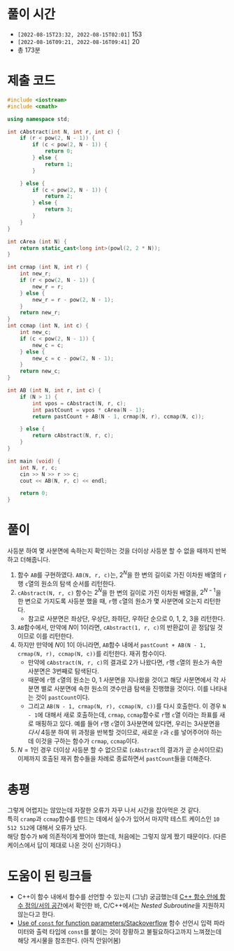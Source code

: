 # 풀이 시간 

- `[2022-08-15T23:32, 2022-08-15T02:01]` 153
- `[2022-08-16T09:21, 2022-08-16T09:41]` 20
- 총 173분

# 제출 코드

```cpp
#include <iostream>
#include <cmath>

using namespace std;

int cAbstract(int N, int r, int c) {
    if (r < pow(2, N - 1)) {
        if (c < pow(2, N - 1)) {
            return 0;
        } else {
            return 1;
        }

    } else {
        if (c < pow(2, N - 1)) {
            return 2;
        } else {
            return 3;
        }
    }
}

int cArea (int N) {
    return static_cast<long int>(powl(2, 2 * N));
}

int crmap (int N, int r) {
    int new_r;
    if (r < pow(2, N - 1)) {
        new_r = r;
    } else {
        new_r = r - pow(2, N - 1);
    }
    return new_r;
}
int ccmap (int N, int c) {
    int new_c;
    if (c < pow(2, N - 1)) {
        new_c = c;
    } else {
        new_c = c - pow(2, N - 1);
    }
    return new_c;
}

int AB (int N, int r, int c) {
    if (N > 1) {
        int vpos = cAbstract(N, r, c);
        int pastCount = vpos * cArea(N - 1);
        return pastCount + AB(N - 1, crmap(N, r), ccmap(N, c));

    } else {
        return cAbstract(N, r, c);
    }
}

int main (void) {
    int N, r, c;
    cin >> N >> r >> c;
    cout << AB(N, r, c) << endl;

    return 0;
}
```

# 풀이

사등분 하여 몇 사분면에 속하는지 확인하는 것을 더이상 사등분 할 수 없을 때까지 반복하고 더해줍니다.

1. 함수 `AB`를 구현하였다. `AB(N, r, c)`는, $2^N$을 한 변의 길이로 가진 이차원 배열의 `r`행 `c`열의 원소의 탐색 순서를 리턴한다.
2. `cAbstract(N, r, c)` 함수는 $2^N$을 한 변의 길이로 가진 이차원 배열을, $2^{N-1}$을 한 변으로 가지도록 사등분 했을 때, `r`행 `c`열의 원소가 몇 사분면에 오는지 리턴한다. 
    - 참고로 사분면은 좌상단, 우상단, 좌하단, 우하단 순으로 0, 1, 2, 3을 리턴한다.
3. `AB`함수에서, 만약에 $N$이 1이라면, `cAbstract(1, r, c)`의 반환값이 곧 정답일 것이므로 이를 리턴한다.
4. 하지만 만약에 $N$이 1이 아니라면, `AB`함수 내에서 `pastCount + AB(N - 1, crmap(N, r), ccmap(N, c))`를 리턴한다. 재귀 함수이다.
    - 만약에 `cAbstract(N, r, c)`의 결과로 2가 나왔다면, `r`행 `c`열의 원소가 속한 사분면은 3번째로 탐색된다.
    - 때문에 `r`행 `c`열의 원소는 0, 1 사분면을 지나왔을 것이고 해당 사분면에서 각 사분면 별로 사분면에 속한 원소의 갯수만큼 탐색을 진행했을 것이다. 이를 나타내는 것이 `pastCount`이다.
    - 그리고 `AB(N - 1, crmap(N, r), ccmap(N, c))`를 다시 호출한다. 이 경우 `N - 1`에 대해서 새로 호출하는데, `crmap`, `ccmap`함수로 `r`행 `c`열 이라는 좌표를 새로 매핑하고 있다. 예를 들어 `r`행 `c`열이 3사분면에 있다면, 우리는 3사분면을 *다시* 4등분 하여 위 과정을 반복할 것이므로, 새로운 `r`과 `c`를 넣어주어야 하는데 이것을 구하는 함수가 `crmap`, `ccmap`이다.
5. $N = 1$인 경우 더이상 사등분 할 수 없으므로 (`cAbstract`의 결과가 곧 순서이므로) 이제까지 호출된 재귀 함수들을 차례로 종료하면서 `pastCount`들을 더해준다.

# 총평

그렇게 어렵지는 않았는데 자잘한 오류가 자꾸 나서 시간을 잡아먹은 것 같다.  
특히 `cramp`과 `ccmap`함수를 만드는 데에서 실수가 있어서 마지막 테스트 케이스인 `10 512 512`에 대해서 오류가 났다.  
해당 함수가 `N`에 의존적이게 짰어야 했는데, 처음에는 그렇지 않게 짰기 때문이다. (다른 케이스에서 답이 제대로 나온 것이 신기하다.)

# 도움이 된 링크들

- C++이 함수 내에서 함수를 선언할 수 있는지 (그냥) 궁금했는데 [C++ 함수 안에 함수 정의/서의 공간](https://chaoyue.tistory.com/185)에서 확인한 바, C/C++에서는 *Nested Subroutine*을 지원하지 않는다고 한다.
- [Use of `const` for function parameters/Stackoverflow](https://stackoverflow.com/questions/117293/use-of-const-for-function-parameters) 함수 선언시 입력 파라미터와 출력 타입에 `const`를 붙이는 것이 장황하고 불필요하다고까지 느껴졌는데 해당 게시물을 참조한다. (아직 안읽어봄)

